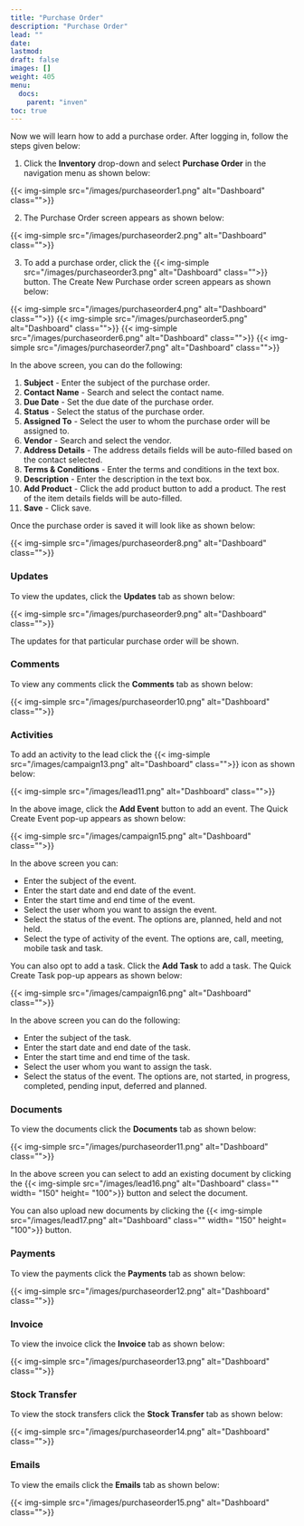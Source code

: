 ```yaml
---
title: "Purchase Order"
description: "Purchase Order"
lead: ""
date:
lastmod:
draft: false
images: []
weight: 405
menu:
  docs:
    parent: "inven"
toc: true
---
```


Now we will learn how to add a purchase order. After logging in, follow the steps given below:

1.	Click the **Inventory** drop-down and select **Purchase Order** in the navigation menu as shown below:

 {{< img-simple src="/images/purchaseorder1.png"  alt="Dashboard" class="">}}

2.	The Purchase Order screen appears as shown below:

 {{< img-simple src="/images/purchaseorder2.png"  alt="Dashboard" class="">}}

3.	To add a purchase order, click the  {{< img-simple src="/images/purchaseorder3.png"  alt="Dashboard" class="">}} button. The Create New Purchase order screen appears as shown below:

{{< img-simple src="/images/purchaseorder4.png"  alt="Dashboard" class="">}}
{{< img-simple src="/images/purchaseorder5.png"  alt="Dashboard" class="">}}
{{< img-simple src="/images/purchaseorder6.png"  alt="Dashboard" class="">}}
{{< img-simple src="/images/purchaseorder7.png"  alt="Dashboard" class="">}}

In the above screen, you can do the following:
1. **Subject** - Enter the subject of the purchase order.
2. **Contact Name** - Search and select the contact name.
3. **Due Date** - Set the due date of the purchase order.
4. **Status** - Select the status of the purchase order.
5. **Assigned To** - Select the user to whom the purchase order will be assigned to.
6. **Vendor** - Search and select the vendor.
7. **Address Details** - The address details fields will be auto-filled based on the contact selected.
8. **Terms & Conditions** - Enter the terms and conditions in the text box.
9. **Description** - Enter the description in the text box.
10. **Add Product** - Click the add product button to add a product. The rest of the item details fields will be auto-filled.
11. **Save** - Click save.

Once the purchase order is saved it will look like as shown below:

{{< img-simple src="/images/purchaseorder8.png"  alt="Dashboard" class="">}}

### Updates

To view the updates, click the **Updates** tab as shown below:

{{< img-simple src="/images/purchaseorder9.png"  alt="Dashboard" class="">}}

The updates for that particular purchase order will be shown.

### Comments

To view any comments click the **Comments** tab as shown below:

{{< img-simple src="/images/purchaseorder10.png"  alt="Dashboard" class="">}}

### Activities

To add an activity to the lead click the {{< img-simple src="/images/campaign13.png"  alt="Dashboard" class="">}} icon as shown below:

{{< img-simple src="/images/lead11.png"  alt="Dashboard" class="">}}

In the above image, click the **Add Event** button to add an event. The Quick Create Event pop-up appears as shown below:

{{< img-simple src="/images/campaign15.png"  alt="Dashboard" class="">}}

In the above screen you can:

* Enter the subject of the event.
* Enter the start date and end date of the event.
* Enter the start time and end time of the event.
* Select the user whom you want to assign the event.
* Select the status of the event. The options are, planned, held and not held.
* Select the type of activity of the event. The options are, call, meeting, mobile task and task.

You can also opt to add a task. Click the **Add Task** to add a task. The Quick Create Task pop-up appears as shown below:

{{< img-simple src="/images/campaign16.png"  alt="Dashboard" class="">}}

In the above screen you can do the following:

* Enter the subject of the task.
* Enter the start date and end date of the task.
* Enter the start time and end time of the task.
* Select the user whom you want to assign the task.
* Select the status of the event. The options are, not started, in progress, completed,  pending input, deferred and planned.

### Documents

To view the documents click the **Documents** tab as shown below:

{{< img-simple src="/images/purchaseorder11.png"  alt="Dashboard" class="">}}

In the above screen you can select to add an existing document by clicking the {{< img-simple src="/images/lead16.png"  alt="Dashboard" class="" width= "150" height= "100">}} button and select the document.

You can also upload new documents by clicking the {{< img-simple src="/images/lead17.png"  alt="Dashboard" class="" width= "150" height= "100">}} button.

### Payments

To view the payments click the **Payments** tab as shown below:

{{< img-simple src="/images/purchaseorder12.png"  alt="Dashboard" class="">}}

### Invoice

To view the invoice click the **Invoice** tab as shown below:

{{< img-simple src="/images/purchaseorder13.png"  alt="Dashboard" class="">}}

### Stock Transfer

To view the stock transfers click the **Stock Transfer** tab as shown below:

{{< img-simple src="/images/purchaseorder14.png"  alt="Dashboard" class="">}}

### Emails

To view the emails click the **Emails** tab as shown below:

{{< img-simple src="/images/purchaseorder15.png"  alt="Dashboard" class="">}}
